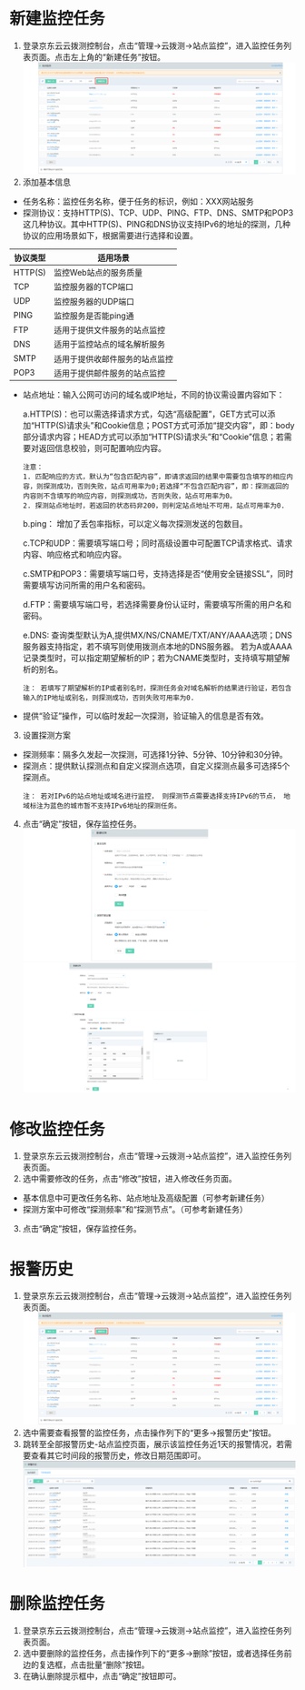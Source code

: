 # 新建监控任务
1. 登录京东云云拨测控制台，点击“管理->云拨测->站点监控”，进入监控任务列表页面。点击左上角的“新建任务”按钮。  
![任务列表](../../../../../image/Cloud-Detection/task-site-list.png)  
2. 添加基本信息
- 任务名称：监控任务名称，便于任务的标识，例如：XXX网站服务
- 探测协议：支持HTTP(S)、TCP、UDP、PING、FTP、DNS、SMTP和POP3这几种协议。其中HTTP(S)、PING和DNS协议支持IPv6的地址的探测，几种协议的应用场景如下，根据需要进行选择和设置。  

协议类型 |	适用场景
----| ----
HTTP(S)	| 监控Web站点的服务质量
TCP	| 监控服务器的TCP端口
UDP	| 监控服务器的UDP端口
PING|监控服务是否能ping通
FTP	|适用于提供文件服务的站点监控
DNS |适用于监控站点的域名解析服务
SMTP|适用于提供收邮件服务的站点监控
POP3|适用于提供邮件服务的站点监控

- 站点地址：输入公网可访问的域名或IP地址，不同的协议需设置内容如下：  

  a.HTTP(S)：也可以需选择请求方式，勾选“高级配置”，GET方式可以添加“HTTP(S)请求头”和Cookie信息；POST方式可添加“提交内容”，即：body部分请求内容；HEAD方式可以添加“HTTP(S)请求头”和“Cookie”信息；若需要对返回信息校验，则可配置响应内容。
  ```
  注意：  
  1. 匹配响应的方式，默认为“包含匹配内容”，即请求返回的结果中需要包含填写的相应内容，则探测成功，否则失败，站点可用率为0;若选择“不包含匹配内容”，即：探测返回的内容则不含填写的响应内容，则探测成功，否则失败，站点可用率为0。
  2. 探测站点地址时，若返回的状态码非200，则判定站点地址不可用，站点可用率为0.
  ```
  b.ping： 增加了丢包率指标，可以定义每次探测发送的包数目。
  
  c.TCP和UDP：需要填写端口号；同时高级设置中可配置TCP请求格式、请求内容、响应格式和响应内容。 
  
  c.SMTP和POP3：需要填写端口号，支持选择是否“使用安全链接SSL”，同时需要填写访问所需的用户名和密码。
  
  d.FTP：需要填写端口号，若选择需要身份认证时，需要填写所需的用户名和密码。
  
  e.DNS: 查询类型默认为A,提供MX/NS/CNAME/TXT/ANY/AAAA选项；DNS服务器支持指定，若不填写则使用拨测点本地的DNS服务器。 若为A或AAAA记录类型时，可以指定期望解析的IP；若为CNAME类型时，支持填写期望解析的别名。
  ```
  注： 若填写了期望解析的IP或者别名时，探测任务会对域名解析的结果进行验证，若包含输入的IP地址或别名，则探测成功，否则失败可用率为0.
  ```
- 提供“验证”操作，可以临时发起一次探测，验证输入的信息是否有效。 

3. 设置探测方案
- 探测频率：隔多久发起一次探测，可选择1分钟、5分钟、10分钟和30分钟。
- 探测点：提供默认探测点和自定义探测点选项，自定义探测点最多可选择5个探测点。
  ```
  注： 若对IPv6的站点地址或域名进行监控， 则探测节点需要选择支持IPv6的节点， 地域标注为蓝色的城市暂不支持IPv6地址的探测任务。
  ```

4. 点击“确定”按钮，保存监控任务。  
![新建任务](../../../../../image/Cloud-Detection/create-task-site-1.png)   
![新建任务](../../../../../image/Cloud-Detection/create-task-site-2.png)

# 修改监控任务  
1. 登录京东云云拨测控制台，点击“管理->云拨测->站点监控”，进入监控任务列表页面。  
2. 选中需要修改的任务，点击“修改”按钮，进入修改任务页面。
- 基本信息中可更改任务名称、站点地址及高级配置（可参考新建任务）
- 探测方案中可修改“探测频率”和“探测节点”。（可参考新建任务）

3. 点击“确定”按钮，保存监控任务。

# 报警历史   
1. 登录京东云云拨测控制台，点击“管理->云拨测->站点监控”，进入监控任务列表页面。  
![任务列表](../../../../../image/Cloud-Detection/task-site-list.png) 
2. 选中需要查看报警的监控任务，点击操作列下的“更多->报警历史”按钮。  
3. 跳转至全部报警历史-站点监控页面，展示该监控任务近1天的报警情况，若需要查看其它时间段的报警历史，修改日期范围即可。  
![报警历史](../../../../../image/Cloud-Detection/alarmhistory.png)

# 删除监控任务 
1. 登录京东云云拨测控制台，点击“管理->云拨测->站点监控”，进入监控任务列表页面。  
2. 选中要删除的监控任务，点击操作列下的“更多->删除”按钮，或者选择任务前边的复选框，点击批量“删除”按钮。  
3. 在确认删除提示框中，点击“确定”按钮即可。
